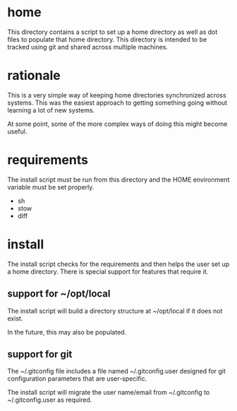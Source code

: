 # home

This directory contains a script to set up a home directory as well as
dot files to populate that home directory.  This directory is intended
to be tracked using git and shared across multiple machines.

# rationale

This is a very simple way of keeping home directories synchronized
across systems.  This was the easiest approach to getting something
going without learning a lot of new systems.

At some point, some of the more complex ways of doing this might
become useful.

# requirements

The install script must be run from this directory and the HOME
environment variable must be set properly.

* sh
* stow
* diff

# install

The install script checks for the requirements and then helps the user
set up a home directory.  There is special support for features that
require it.

## support for ~/opt/local

The install script will build a directory structure at ~/opt/local if
it does not exist.

In the future, this may also be populated.

## support for git

The ~/.gitconfig file includes a file named ~/.gitconfig.user designed
for git configuration parameters that are user-specific.

The install script will migrate the user name/email from ~/.gitconfig
to ~/.gitconfig.user as required.
